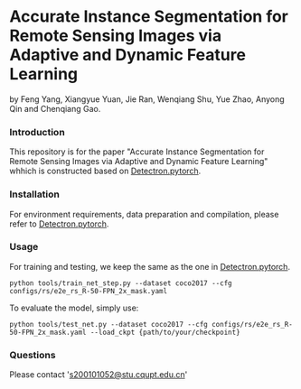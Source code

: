 # Accurate Instance Segmentation for Remote Sensing Images via Adaptive and Dynamic Feature Learning

by Feng Yang, Xiangyue Yuan, Jie Ran, Wenqiang Shu, Yue Zhao, Anyong Qin and Chenqiang Gao.

### Introduction

This repository is for the paper "Accurate Instance Segmentation for Remote Sensing Images via Adaptive and Dynamic Feature Learning" whhich is constructed based on [Detectron.pytorch](https://github.com/roytseng-tw/Detectron.pytorch).


### Installation

For environment requirements, data preparation and compilation, please refer to [Detectron.pytorch](https://github.com/roytseng-tw/Detectron.pytorch).

### Usage

For training and testing, we keep the same as the one in [Detectron.pytorch](https://github.com/roytseng-tw/Detectron.pytorch).

```shell
python tools/train_net_step.py --dataset coco2017 --cfg configs/rs/e2e_rs_R-50-FPN_2x_mask.yaml
```

To evaluate the model, simply use:

```shell
python tools/test_net.py --dataset coco2017 --cfg configs/rs/e2e_rs_R-50-FPN_2x_mask.yaml --load_ckpt {path/to/your/checkpoint}
```


### Questions

Please contact 's200101052@stu.cqupt.edu.cn'
